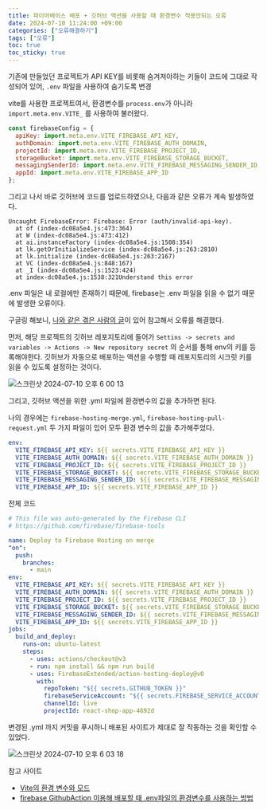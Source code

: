 ```yaml
---
title: 파이어베이스 배포 + 깃허브 액션을 사용할 때 환경변수 적용안되는 오류
date: 2024-07-10 11:24:00 +09:00
categories: ["오류해결하기"]
tags: ["오류"]
toc: true
toc_sticky: true
---
```


기존에 만들었던 프로젝트가 API KEY를 비롯해 숨겨져야하는 키들이 코드에 그대로 작성되어 있어, `.env` 파일을 사용하여 숨기도록 변경

vite를 사용한 프로젝트여서, 환경변수를 `process.env`가 아니라 `import.meta.env.VITE_` 를 사용하여 불러왔다.

```js
const firebaseConfig = {
  apiKey: import.meta.env.VITE_FIREBASE_API_KEY,
  authDomain: import.meta.env.VITE_FIREBASE_AUTH_DOMAIN,
  projectId: import.meta.env.VITE_FIREBASE_PROJECT_ID,
  storageBucket: import.meta.env.VITE_FIREBASE_STORAGE_BUCKET,
  messagingSenderId: import.meta.env.VITE_FIREBASE_MESSAGING_SENDER_ID,
  appId: import.meta.env.VITE_FIREBASE_APP_ID
};
```

그리고 나서 바로 깃허브에 코드를 업로드하였으나, 다음과 같은 오류가 계속 발생하였다.

```
Uncaught FirebaseError: Firebase: Error (auth/invalid-api-key).
  at of (index-dc08a5e4.js:473:364)
  at W (index-dc08a5e4.js:473:412)
  at ai.instanceFactory (index-dc08a5e4.js:1508:354)
  at lk.getOrInitializeService (index-dc08a5e4.js:263:2810)
  at lk.initialize (index-dc08a5e4.js:263:2167)
  at VC (index-dc08a5e4.js:848:167)
  at _I (index-dc08a5e4.js:1523:424)
  at index-dc08a5e4.js:1538:321Understand this error
```

.env 파일은 내 로컬에만 존재하기 때문에, firebase는 .env 파일을 읽을 수 없기 때문에 발생한 오류이다.

구글링 해보니, [나와 같은 겪은 사람의 글](https://velog.io/@song961003/firebase-GithubAction-%EC%9D%B4%EC%9A%A9%ED%95%B4-%EB%B0%B0%ED%8F%AC%ED%95%A0-%EB%95%8C-.env%ED%8C%8C%EC%9D%BC%EC%9D%98-%ED%99%98%EA%B2%BD%EB%B3%80%EC%88%98%EB%A5%BC-%EC%82%AC%EC%9A%A9%ED%95%98%EB%8A%94-%EB%B0%A9%EB%B2%95)이 있어 참고해서 오류를 해결했다.

먼저, 해당 프로젝트의 깃허브 레포지토리에 들어가 `Settins -> secrets and variables -> Actions -> New repository secret` 의 순서를 통해 env의 키를 등록해야한다.
깃허브가 자동으로 배포하는 액션을 수행할 때 레포지토리의 시크릿 키를 읽을 수 있도록 설정하는 것이다.

![스크린샷 2024-07-10 오후 6 00 13](https://github.com/hyemin12/react-vite-shop-app/assets/66300732/d9e821e1-e62d-4d33-a34b-d01367d9973a)

그리고, 깃허브 액션을 위한 .yml 파일에 환경변수의 값을 추가하면 된다.

나의 경우에는 `firebase-hosting-merge.yml`, `firebase-hosting-pull-request.yml` 두 가지 파일이 있어 모두 환경 변수의 값을 추가해주었다.

```yml
env:
  VITE_FIREBASE_API_KEY: ${{ secrets.VITE_FIREBASE_API_KEY }}
  VITE_FIREBASE_AUTH_DOMAIN: ${{ secrets.VITE_FIREBASE_AUTH_DOMAIN }}
  VITE_FIREBASE_PROJECT_ID: ${{ secrets.VITE_FIREBASE_PROJECT_ID }}
  VITE_FIREBASE_STORAGE_BUCKET: ${{ secrets.VITE_FIREBASE_STORAGE_BUCKET }}
  VITE_FIREBASE_MESSAGING_SENDER_ID: ${{ secrets.VITE_FIREBASE_MESSAGING_SENDER_ID }}
  VITE_FIREBASE_APP_ID: ${{ secrets.VITE_FIREBASE_APP_ID }}
```

전체 코드

```yml
# This file was auto-generated by the Firebase CLI
# https://github.com/firebase/firebase-tools

name: Deploy to Firebase Hosting on merge
"on":
  push:
    branches:
      - main
env:
  VITE_FIREBASE_API_KEY: ${{ secrets.VITE_FIREBASE_API_KEY }}
  VITE_FIREBASE_AUTH_DOMAIN: ${{ secrets.VITE_FIREBASE_AUTH_DOMAIN }}
  VITE_FIREBASE_PROJECT_ID: ${{ secrets.VITE_FIREBASE_PROJECT_ID }}
  VITE_FIREBASE_STORAGE_BUCKET: ${{ secrets.VITE_FIREBASE_STORAGE_BUCKET }}
  VITE_FIREBASE_MESSAGING_SENDER_ID: ${{ secrets.VITE_FIREBASE_MESSAGING_SENDER_ID }}
  VITE_FIREBASE_APP_ID: ${{ secrets.VITE_FIREBASE_APP_ID }}
jobs:
  build_and_deploy:
    runs-on: ubuntu-latest
    steps:
      - uses: actions/checkout@v3
      - run: npm install && npm run build
      - uses: FirebaseExtended/action-hosting-deploy@v0
        with:
          repoToken: "${{ secrets.GITHUB_TOKEN }}"
          firebaseServiceAccount: "${{ secrets.FIREBASE_SERVICE_ACCOUNT_REACT_SHOP_APP_4692D }}"
          channelId: live
          projectId: react-shop-app-4692d
```

변경된 .yml 까지 커밋을 푸시하니 배포된 사이트가 제대로 잘 작동하는 것을 확인할 수 있었다.

![스크린샷 2024-07-10 오후 6 03 18](https://github.com/hyemin12/react-vite-shop-app/assets/66300732/b42e4c50-9edc-447b-a629-a1890c39f4f3)

참고 사이트

- [Vite의 환경 변수와 모드](https://ko.vitejs.dev/guide/env-and-mode)
- [firebase GithubAction 이용해 배포할 때 .env파일의 환경변수를 사용하는 방법](https://velog.io/@song961003/firebase-GithubAction-%EC%9D%B4%EC%9A%A9%ED%95%B4-%EB%B0%B0%ED%8F%AC%ED%95%A0-%EB%95%8C-.env%ED%8C%8C%EC%9D%BC%EC%9D%98-%ED%99%98%EA%B2%BD%EB%B3%80%EC%88%98%EB%A5%BC-%EC%82%AC%EC%9A%A9%ED%95%98%EB%8A%94-%EB%B0%A9%EB%B2%95)
